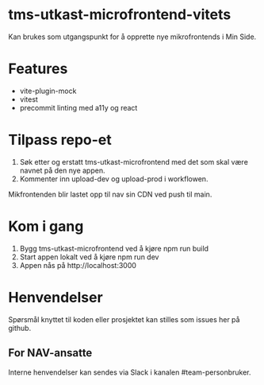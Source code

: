 # tms-utkast-microfrontend-vitets

Kan brukes som utgangspunkt for å opprette nye mikrofrontends i Min Side.

# Features

- vite-plugin-mock
- vitest
- precommit linting med a11y og react

# Tilpass repo-et

1. Søk etter og erstatt tms-utkast-microfrontend med det som skal være navnet på den nye appen.
2. Kommenter inn upload-dev og upload-prod i workflowen.

Mikfrontenden blir lastet opp til nav sin CDN ved push til main.

# Kom i gang

1. Bygg tms-utkast-microfrontend ved å kjøre npm run build
2. Start appen lokalt ved å kjøre npm run dev
3. Appen nås på http://localhost:3000

# Henvendelser

Spørsmål knyttet til koden eller prosjektet kan stilles som issues her på github.

## For NAV-ansatte

Interne henvendelser kan sendes via Slack i kanalen #team-personbruker.
